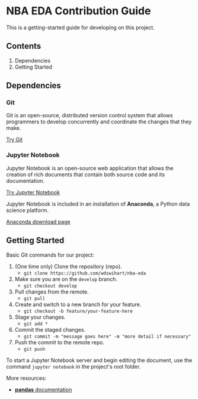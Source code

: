 # NBA EDA Contribution Guide

This is a getting-started guide for developing on this project.

## Contents

1. Dependencies
2. Getting Started

## Dependencies

### Git

Git is an open-source, distributed version control system that allows
programmers to develop concurrently and coordinate the changes that they make.

[Try Git](https://try.github.io/levels/1/challenges/1)

### Jupyter Notebook

Jupyter Notebook is an open-source web application that allows the creation of rich 
documents that contain both source code and its documentation.

[Try Jupyter Notebook](https://try.jupyter.org/)

Jupyter Notebook is included in an installation of **Anaconda**, a Python data 
science platform.

[Anaconda download page](https://www.anaconda.com/download/#linux)

## Getting Started

Basic Git commands for our project:

1. (One time only) Clone the repository (repo).
    - `git clone https://github.com/wdswihart/nba-eda`
2. Make sure you are on the `develop` branch.
    - `git checkout develop`
3. Pull changes from the remote.
    - `git pull`
4. Create and switch to a new branch for your feature.
    - `git checkout -b feature/your-feature-here`
5. Stage your changes.
    - `git add *`
6. Commit the staged changes.
    - `git commit -m "message goes here" -m "more detail if necessary"`
7. Push the commit to the remote repo.
    - `git push`

To start a Jupyter Notebook server and begin editing the document, use the command
`jupyter notebook` in the project's root folder.

More resources:

- [**pandas** documentation](http://pandas.pydata.org/pandas-docs/stable/)
